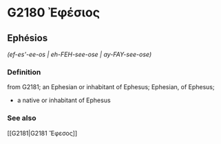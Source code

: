 # G2180 Ἐφέσιος

## Ephésios

_(ef-es'-ee-os | eh-FEH-see-ose | ay-FAY-see-ose)_

### Definition

from G2181; an Ephesian or inhabitant of Ephesus; Ephesian, of Ephesus; 

- a native or inhabitant of Ephesus

### See also

[[G2181|G2181 Ἔφεσος]]
